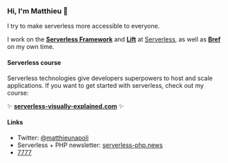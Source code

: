 ### Hi, I'm Matthieu 👋

I try to make serverless more accessible to everyone.

I work on the [**Serverless Framework**](https://github.com/serverless/serverless) and [**Lift**](https://github.com/getlift/lift) at [Serverless](https://www.serverless.com/), as well as [**Bref**](https://bref.sh/) on my own time.

#### Serverless course

Serverless technologies give developers superpowers to host and scale applications. If you want to get started with serverless, check out my course:

✨ **[serverless-visually-explained.com](https://serverless-visually-explained.com/?utm_source=github_profile)** ✨

#### Links

- Twitter: [@matthieunapoli](https://twitter.com/matthieunapoli)
- Serverless + PHP newsletter: [serverless-php.news](https://serverless-php.news/)
- [7777](https://port7777.com/)
<!-- - Let's work together: [null](https://null.tc/) -->

<!--
**mnapoli/mnapoli** is a ✨ _special_ ✨ repository because its `README.md` (this file) appears on your GitHub profile.

Here are some ideas to get you started:

- 🔭 I’m currently working on ...
- 🌱 I’m currently learning ...
- 👯 I’m looking to collaborate on ...
- 🤔 I’m looking for help with ...
- 💬 Ask me about ...
- 📫 How to reach me: ...
- 😄 Pronouns: ...
- ⚡ Fun fact: ...
-->
